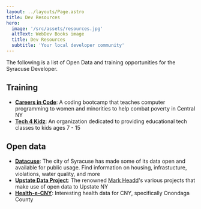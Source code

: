 ```yaml
---
layout: ../layouts/Page.astro
title: Dev Resources
hero: 
  image: '/src/assets/resources.jpg'
  altText: WebDev Books image
  title: Dev Resources
  subtitle: 'Your local developer community'
---
```


The following is a list of Open Data and training opportunities for the Syracuse Developer.

## Training

- **[Careers in Code](https://careersincode.org/)**: A coding bootcamp that teaches computer programming to women and minorities to help combat poverty in Central NY
- **[Tech 4 Kidz](https://tech4kidz.net)**:
  An organization dedicated to providing educational tech classes to kids ages 7 - 15

## Open data

- **[Datacuse](http://data.syrgov.net)**: The city of Syracuse has made some of its data open and available for public usage. Find information on housing, infrastucture, violations, water quality, and more
- **[Upstate Data Project](https://dataupstate.org/projects/)**: The renowned [Mark Headd](https://twitter.com/mheadd)'s various projects that make use of open data to Upstate NY
- **[Health-e-CNY](http://www.healthecny.org/index.php?module=Tiles&controller=index&action=display&alias=OnondagaData)**: Interesting health data for CNY, specifically Onondaga County
